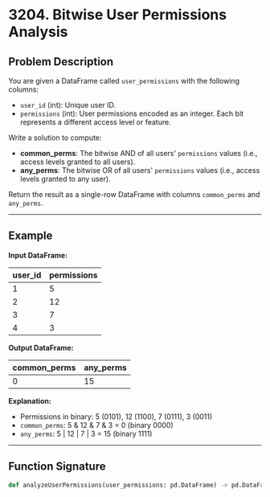 # 3204. Bitwise User Permissions Analysis

## Problem Description

You are given a DataFrame called `user_permissions` with the following columns:
- `user_id` (int): Unique user ID.
- `permissions` (int): User permissions encoded as an integer. Each bit represents a different access level or feature.

Write a solution to compute:
- **common_perms**: The bitwise AND of all users' `permissions` values (i.e., access levels granted to all users).
- **any_perms**: The bitwise OR of all users' `permissions` values (i.e., access levels granted to any user).

Return the result as a single-row DataFrame with columns `common_perms` and `any_perms`.

---

## Example

**Input DataFrame:**

| user_id | permissions |
|---------|-------------|
| 1       | 5           |
| 2       | 12          |
| 3       | 7           |
| 4       | 3           |

**Output DataFrame:**

| common_perms | any_perms |
|--------------|-----------|
| 0            | 15        |

**Explanation:**
- Permissions in binary: 5 (0101), 12 (1100), 7 (0111), 3 (0011)
- `common_perms`: 5 & 12 & 7 & 3 = 0 (binary 0000)
- `any_perms`: 5 | 12 | 7 | 3 = 15 (binary 1111)

---

## Function Signature

```python
def analyzeUserPermissions(user_permissions: pd.DataFrame) -> pd.DataFrame: